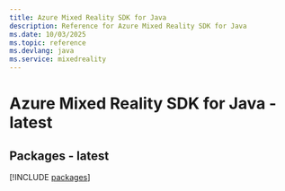 ```yaml
---
title: Azure Mixed Reality SDK for Java
description: Reference for Azure Mixed Reality SDK for Java
ms.date: 10/03/2025
ms.topic: reference
ms.devlang: java
ms.service: mixedreality
---
```

# Azure Mixed Reality SDK for Java - latest
## Packages - latest
[!INCLUDE [packages](mixed-reality-index.md)]